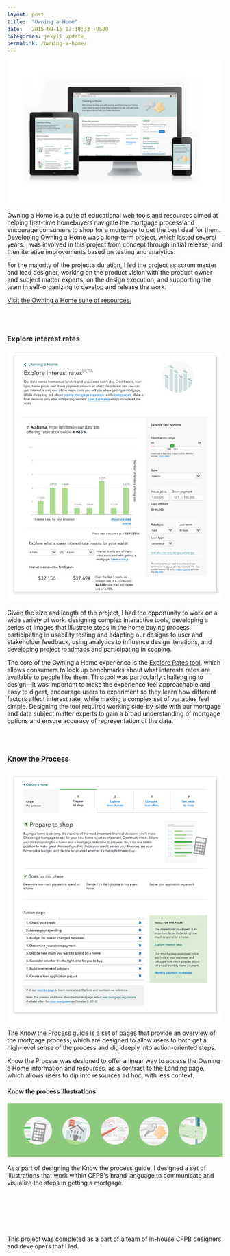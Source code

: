 ```yaml
---
layout: post
title:  "Owning a Home"
date:   2015-09-15 17:10:33 -0500
categories: jekyll update
permalink: /owning-a-home/
---
```


![Owning a Home Landing Page Design](/img/oah/oah-landing-responsive.jpg)

Owning a Home is a suite of educational web tools and resources aimed at helping first-time homebuyers navigate the mortgage process and encourage consumers to shop for a mortgage to get the best deal for them. Developing Owning a Home was a long-term project, which lasted several years. I was involved in this project from concept through initial release, and then iterative improvements based on testing and analytics. 

For the majority of the project’s duration, I led the project as scrum master and lead designer, working on the product vision with the product owner and subject matter experts, on the design execution, and supporting the team in self-organizing to develop and release the work. 

[Visit the Owning a Home suite of resources.](http://www.consumerfinance.gov/owning-a-home)

<br><br>

### Explore interest rates
![Owning a Home Explore interest rates tool](/img/oah/oah-explore-rates.png)

Given the size and length of the project, I had the opportunity to work on a wide variety of work: designing complex interactive tools, developing a series of images that illustrate steps in the home buying process, participating in usability testing and adapting our designs to user and stakeholder feedback, using analytics to influence design iterations, and developing project roadmaps and participating in scoping. 

The core of the Owning a Home experience is the [Explore Rates tool](http://www.consumerfinance.gov/owning-a-home/explore-rates), which allows consumers to look up benchmarks about what interests rates are available to people like them. This tool was particularly challenging to design—it was important to make the experience feel approachable and easy to digest, encourage users to experiment so they learn how different factors affect interest rate, while making a complex set of variables feel simple. Designing the tool required working side-by-side with our mortgage and data subject matter experts to gain a broad understanding of mortgage options and ensure accuracy of representation of the data.

<br><br>

### Know the Process
![Owning a Home Know the Process Design](/img/oah/oah-journey-prepare.png)

The [Know the Process](http://www.consumerfinance.gov/owning-a-home/process/prepare) guide is a set of pages that provide an overview of the mortgage process, which are designed to allow users to both get a high-level sense of the process and dig deeply into action-oriented steps.

Know the Process was designed to offer a linear way to access the Owning a Home information and resources, as a contrast to the Landing page, which allows users to dip into resources ad hoc, with less context.
<br>

#### Know the process illustrations
![Owning a Home Illustrations Set](/img/oah/oah-illustrations.png)

As a part of designing the Know the process guide, I designed a set of illustrations that work within CFPB's brand language to communicate and visualize the steps in getting a mortgage.

<br><br>
---
<br>
This project was completed as a part of a team of in-house CFPB designers and developers that I led.

